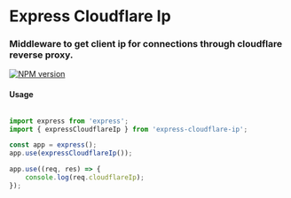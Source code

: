 # Express Cloudflare Ip

### Middleware to get client ip for connections through cloudflare reverse proxy.

[![NPM version](https://badge.fury.io/js/%40ozanbaskan%2Fexpress-cloudflare-ip.svg)](https://www.npmjs.com/package/@ozanbaskan/express-cloudflare-ip)


#### Usage

```javascript

import express from 'express';
import { expressCloudflareIp } from 'express-cloudflare-ip';

const app = express();
app.use(expressCloudflareIp());

app.use((req, res) => {
    console.log(req.cloudflareIp);
});

```

